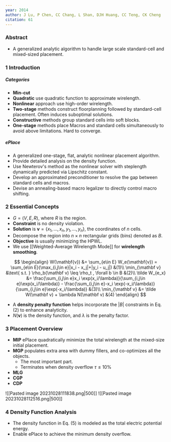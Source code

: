 ```yaml
---
year: 2014
author: J Lu, P Chen, CC Chang, L Shan, DJH Huang, CC Teng, CK Cheng
citation: 61
---
```

### Abstract

* A generalized analytic algorithm to handle large scale standard-cell and mixed-sized placement.

### 1 Introduction

##### Categories

* **Min-cut**
* **Quadratic** use quadratic function to approximate wirelength.
* **Nonlinear** approach use high-order wirelength.
* **Two-stage** methods construct floorplanning followed by standard-cell placement. Often induces suboptimal solutions.
* **Constructive** methods group standard cells into soft blocks.
* **One-stage** methods place Macros and standard cells simultaneously to avoid above limitations. Hard to converge.

##### ePlace

* A generalized one-stage, flat, analytic nonlinear placement algorithm.
* Provide detailed analysis on the density function.
* Use Newterov's method as the nonlinear solver with steplength dynamically predicted via Lipschitz constant.
* Develop an approximated preconditioner to resolve the gap between standard cells and macros.
* Devise an annealing-based macro legalizer to directly control macro shifting.

### 2 Essential Concepts

* $G = (V,E,R)$, where $R$ is the region.
* **Constraint** is no density violation.
* **Solution** is $\mathbf{v} = \{x_1, \dots, x_n, y_1, \dots, y_n\}$, the coordinates of $n$ cells.
* Decompose the region into $n\times n$ rectangular grids (bins) denoted as $B$.
* **Objective** is usually minimizing the HPWL.
* We use [[Weighted-Average Wirelength Mode]] for **wirelength smoothing**.

$$
\begin{align}
W(\mathbf{v}) &= \sum_{e\in E} W_e(\mathbf{v}) = \sum_{e\in E}(\max_{i,j\in e}|x_i - x_j|+|y_i - u_j|) &(1)\\
\min_{\mathbf v} &\text{ s.t. } \rho_b(\mathbf v) \leq \rho_t , \forall b \in B &(2)\\
\tilde W_{e_x} &= \frac{\sum_{i,j\in e}x_i \exp(x_i/\lambda)}{\sum_{i,j\in e}\exp(x_i/\lambda)} - \frac{\sum_{i,j\in e}-x_i \exp(-x_i/\lambda)}{\sum_{i,j\in e}\exp(-x_i/\lambda)} &(3)\\
\min_{\mathbf v} &= \tilde W(\mathbf v) + \lambda N(\mathbf v) &(4)
\end{align}
$$

* A **density penalty function** helps incorporate the $|B|$ constraints in Eq. (2) to enhance analyticity.
* $N(\mathbf v)$ is the density function, and $\lambda$ is the penalty factor.

### 3 Placement Overview

* **MIP** ePlace quadratically minimize the total wirelength at the mixed-size initial placement.
* **MGP** populates extra area with dummy fillers, and co-optimizes all the objects.
	* The most important part.
	* Terminates when density overflow $\tau \leq 10\%$
* **MLG**
* **CGP**
* **CDP**

![[Pasted image 20231028111838.png|500]]
![[Pasted image 20231028112516.png|500]]

### 4 Density Function Analysis

* The density function in Eq. (5) is modeled as the total electric potential energy.
* Enable ePlace to achieve the minimum density overflow.




